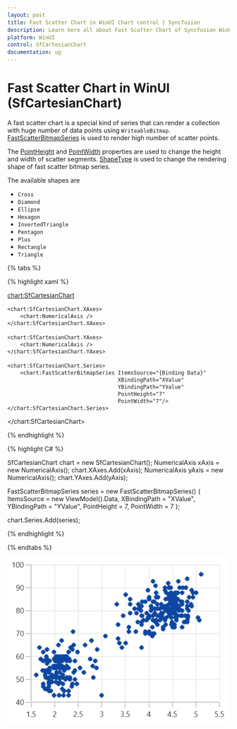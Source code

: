 ```yaml
---
layout: post
title: Fast Scatter Chart in WinUI Chart control | Syncfusion
description: Learn here all about Fast Scatter Chart of Syncfusion WinUI Chart (SfCartesianChart) control and more.
platform: WinUI
control: SfCartesianChart
documentation: ug
---
```


# Fast Scatter Chart in WinUI (SfCartesianChart)

A fast scatter chart is a special kind of series that can render a collection with huge number of data points using `WriteableBitmap`. [FastScatterBitmapSeries](https://help.syncfusion.com/cr/winui/Syncfusion.UI.Xaml.Charts.FastScatterBitmapSeries.html) is used to render high number of scatter points. 

The [PointHeight]() and [PointWidth]() properties are used to change the height and width of scatter segments. [ShapeType](https://help.syncfusion.com/cr/winui/Syncfusion.UI.Xaml.Charts.FastScatterBitmapSeries.html#Syncfusion_UI_Xaml_Charts_FastScatterBitmapSeries_ShapeType) is used to change the rendering shape of fast scatter bitmap series. 

The available shapes are 
* `Cross` 
* `Diamond` 
* `Ellipse` 
* `Hexagon` 
* `InvertedTriangle` 
* `Pentagon` 
* `Plus`
* `Rectangle`
* `Triangle`

{% tabs %}

{% highlight xaml %}

<chart:SfCartesianChart>

    <chart:SfCartesianChart.XAxes>
        <chart:NumericalAxis />
    </chart:SfCartesianChart.XAxes>

    <chart:SfCartesianChart.YAxes>
        <chart:NumericalAxis />
    </chart:SfCartesianChart.YAxes> 

    <chart:SfCartesianChart.Series>
        <chart:FastScatterBitmapSeries ItemsSource="{Binding Data}" 
                                       XBindingPath="XValue" 
                                       YBindingPath="YValue" 
                                       PointHeight="7" 
                                       PointWidth="7"/>
    </chart:SfCartesianChart.Series>

</chart:SfCartesianChart>

{% endhighlight %}

{% highlight C# %}

SfCartesianChart chart = new SfCartesianChart();
NumericalAxis xAxis = new NumericalAxis();
chart.XAxes.Add(xAxis);
NumericalAxis yAxis = new NumericalAxis();
chart.YAxes.Add(yAxis);

FastScatterBitmapSeries series = new FastScatterBitmapSeries()
{
    ItemsSource = new ViewModel().Data,
    XBindingPath = "XValue",
    YBindingPath = "YValue",
    PointHeight = 7,
    PointWidth = 7
};

chart.Series.Add(series);

{% endhighlight %}

{% endtabs %}

![FastScatterBitmap chart type in WinUI](FastChart_images/fastscatterbitmap_chart.png)
